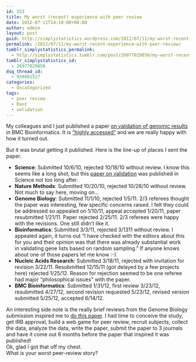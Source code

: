 ```yaml
---
id: 153
title: My worst (recent) experience with peer review
date: 2012-07-11T14:10:00+00:00
author: admin
layout: post
guid: http://simplystatistics.wordpress.com/2012/07/11/my-worst-recent-experience-with-peer-review
permalink: /2012/07/11/my-worst-recent-experience-with-peer-review/
tumblr_simplystatistics_permalink:
  - http://simplystatistics.tumblr.com/post/26977029850/my-worst-recent-experience-with-peer-review
tumblr_simplystatistics_id:
  - 26977029850
dsq_thread_id:
  - 934601527
categories:
  - Uncategorized
tags:
  - peer review
  - Rant
  - validation
---
```

My colleagues and I just published a paper <a href="http://www.biomedcentral.com/1471-2105/13/150/abstract" target="_blank">on validation of genomic results</a> in BMC Bioinformatics. It is <a href="http://www.biomedcentral.com/bmcbioinformatics/mostviewed" target="_blank">&#8220;highly accessed&#8221;</a> and we are really happy with how it turned out. 

But it was brutal getting it published. Here is the line-up of places I sent the paper. 

  * **Science**: Submitted 10/6/10, rejected 10/18/10 without review. I know this seems like a long shot, but this <a href="http://www.sciencemag.org/content/334/6060/1230" target="_blank">paper on validation</a> was published in Science not too long after. 
  * **Nature Methods**: Submitted 10/20/10, rejected 10/28/10 without review. Not much to say here, moving on&#8230;
  * **Genome Biology**: Submitted 11/1/10, rejected 1/5/11. 2/3 referees thought the paper was interesting, few specific concerns raised. I felt they could be addressed so appealed on 1/10/11, appeal accepted 1/20/11, paper resubmitted 1/21/11. Paper rejected 2/25/11. 2/3 referees were happy with the revisions. One still didn&#8217;t like it. 
  * **Bioinformatics**: Submitted 3/3/11, rejected 3/1311 without review. I appealed again, it turns out &#8220;I have checked with the editors about this for you and t<span>heir opinion was that there was already substantial work in </span><span class="il">validating</span><span> gene lists based on random sampling.&#8221; If anyone knows about one of those papers let me know :-). </span>
  * <span><strong>Nucleic Acids Research</strong>: Submitted 3/18/11, rejected with invitation for revision 3/22/11. Resubmitted 12/15/11 (got delayed by a few projects here) rejected 1/25/12. Reason for rejection seemed to be one referee had major &#8220;philosophical issues&#8221; with the paper.<br /></span>
  * <span><strong>BMC Bioinformatics</strong>: Submitted 1/31/12, first review 3/23/12, resubmitted 4/27/12, second revision requested 5/23/12, revised version submitted 5/25/12, accepted 6/14/12. <br /></span>

<div>
  An interesting side note is the really brief reviews from the Genome Biology submission inspired me to <a href="http://www.plosone.org/article/info:doi/10.1371/journal.pone.0026895" target="_blank">do this paper</a>. I had time to conceive the study, get IRB approval, build a web game for peer review, recruit subjects, collect the data, analyze the data, write the paper, submit the paper to 3 journals and have it come out 6 months before the paper that inspired it was published! 
</div>

<div>
</div>

<div>
  Ok, glad I got that off my chest.
</div>

<div>
</div>

<div>
  What is your worst peer-review story?
</div>